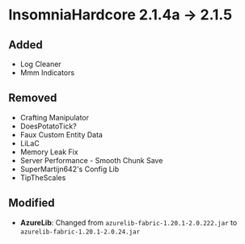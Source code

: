 # InsomniaHardcore 2.1.4a -> 2.1.5

## Added

- Log Cleaner
- Mmm Indicators
## Removed

- Crafting Manipulator
- DoesPotatoTick?
- Faux Custom Entity Data
- LiLaC
- Memory Leak Fix
- Server Performance - Smooth Chunk Save
- SuperMartijn642's Config Lib
- TipTheScales
## Modified

- **AzureLib**: Changed from `azurelib-fabric-1.20.1-2.0.222.jar` to `azurelib-fabric-1.20.1-2.0.24.jar`